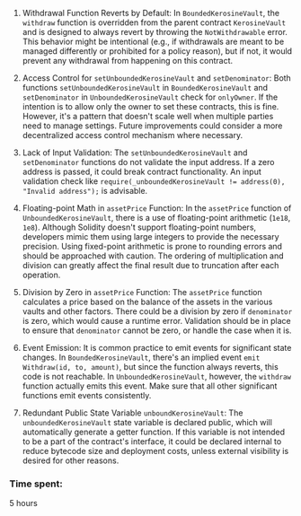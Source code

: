 1. Withdrawal Function Reverts by Default:
   In `BoundedKerosineVault`, the `withdraw` function is overridden from the parent contract `KerosineVault` and is designed to always revert by throwing the `NotWithdrawable` error. This behavior might be intentional (e.g., if withdrawals are meant to be managed differently or prohibited for a policy reason), but if not, it would prevent any withdrawal from happening on this contract.

2. Access Control for `setUnboundedKerosineVault` and `setDenominator`:
   Both functions `setUnboundedKerosineVault` in `BoundedKerosineVault` and `setDenominator` in `UnboundedKerosineVault` check for `onlyOwner`. If the intention is to allow only the owner to set these contracts, this is fine. However, it's a pattern that doesn't scale well when multiple parties need to manage settings. Future improvements could consider a more decentralized access control mechanism where necessary.

3. Lack of Input Validation:
   The `setUnboundedKerosineVault` and `setDenominator` functions do not validate the input address. If a zero address is passed, it could break contract functionality. An input validation check like `require(_unboundedKerosineVault != address(0), "Invalid address");` is advisable.

4. Floating-point Math in `assetPrice` Function:
   In the `assetPrice` function of `UnboundedKerosineVault`, there is a use of floating-point arithmetic (`1e18`, `1e8`). Although Solidity doesn't support floating-point numbers, developers mimic them using large integers to provide the necessary precision. Using fixed-point arithmetic is prone to rounding errors and should be approached with caution. The ordering of multiplication and division can greatly affect the final result due to truncation after each operation.

5. Division by Zero in `assetPrice` Function:
   The `assetPrice` function calculates a price based on the balance of the assets in the various vaults and other factors. There could be a division by zero if `denominator` is zero, which would cause a runtime error. Validation should be in place to ensure that `denominator` cannot be zero, or handle the case when it is.

6. Event Emission:
   It is common practice to emit events for significant state changes. In `BoundedKerosineVault`, there's an implied event `emit Withdraw(id, to, amount)`, but since the function always reverts, this code is not reachable. In `UnboundedKerosineVault`, however, the `withdraw` function actually emits this event. Make sure that all other significant functions emit events consistently.

7. Redundant Public State Variable `unboundKerosineVault`:
   The `unboundedKerosineVault` state variable is declared public, which will automatically generate a getter function. If this variable is not intended to be a part of the contract's interface, it could be declared internal to reduce bytecode size and deployment costs, unless external visibility is desired for other reasons.


### Time spent:
5 hours